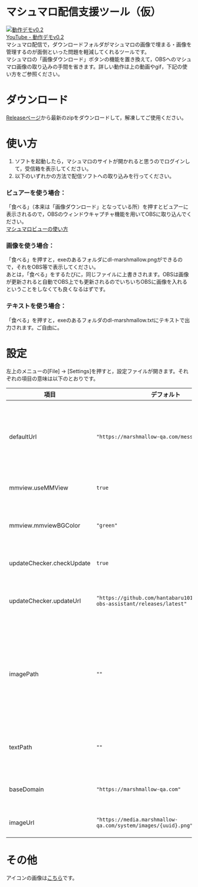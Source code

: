 # マシュマロ配信支援ツール（仮） 
[![動作デモv0.2](https://drive.google.com/uc?id=1JVO93O5G6bDRhM5cBDmB9ijOBZea_BUx)](https://www.youtube.com/watch?v=o7OTvmbbBSA)  
[YouTube - 動作デモv0.2](https://www.youtube.com/watch?v=o7OTvmbbBSA)  
マシュマロ配信で，ダウンロードフォルダがマシュマロの画像で埋まる・画像を管理するのが面倒といった問題を軽減してくれるツールです。  
マシュマロの「画像ダウンロード」ボタンの機能を置き換えて，OBSへのマシュマロ画像の取り込みの手間を省きます。詳しい動作は上の動画やgif，下記の使い方をご参照ください。  

# ダウンロード
[Releaseページ](https://github.com/hantabaru1014/marshmallow-obs-assistant/releases)から最新のzipをダウンロードして，解凍してご使用ください。  

# 使い方
1. ソフトを起動したら，マシュマロのサイトが開かれると思うのでログインして，受信箱を表示してください。
2. 以下のいずれかの方法で配信ソフトへの取り込みを行ってください。
### ビュアーを使う場合： 
「食べる」（本来は「画像ダウンロード」となっている所）を押すとビュアーに表示されるので，OBSのウィンドウキャプチャ機能を用いてOBSに取り込んでください。  
[マシュマロビューの使い方](https://github.com/hantabaru1014/marshmallow-obs-assistant/wiki/%E4%BD%BF%E3%81%84%E6%96%B9---%E3%83%9E%E3%82%B7%E3%83%A5%E3%83%9E%E3%83%AD%E3%83%93%E3%83%A5%E3%83%BC)  
### 画像を使う場合：
「食べる」を押すと，exeのあるフォルダにdl-marshmallow.pngができるので，それをOBS等で表示してください。  
あとは，「食べる」をするたびに，同じファイルに上書きされます。OBSは画像が更新されると自動でOBS上でも更新されるのでいちいちOBSに画像を入れるということをしなくても良くなるはずです。 
### テキストを使う場合：  
「食べる」を押すと，exeのあるフォルダのdl-marshmallow.txtにテキストで出力されます。ご自由に。

# 設定
左上のメニューの[File] → [Settings]を押すと，設定ファイルが開きます。それぞれの項目の意味は以下のとおりです。

項目 | デフォルト | 説明
--- | --- | ---
defaultUrl | `"https://marshmallow-qa.com/messages/personal"` | 開くマシュマロのサイトのURLです。受信箱以外をデフォルトで開きたい場合やサイト側の仕様変更でURLが変わった際に変更してください。
mmview.useMMView | `true` | マシュマロビュアーを使用するかどうかを設定できます。
mmview.mmviewBGColor | `"green"` | マシュマロビュアーのバックグラウンドカラーです。CSSプロパティの書き方を使用できます。
updateChecker.checkUpdate | `true` | 簡易アップデートチェック機能の有効・無効を指定します。
updateChecker.updateUrl | `"https://github.com/hantabaru1014/marshmallow-obs-assistant/releases/latest"` | 簡易アップデートチェックに使用するGithubのrelease/latestのURLです。
imagePath  | `""` | ダウンロード先のファイルパスです。空白だと"(exeがあるディレクトリ)/dl-marshmallow.png"の扱いになります。画像の置き場にこだわりがある場合は指定してください。絶対パスじゃないと動かないです。
textPath | `""` | テキスト形式のダウンロード先のファイルパスです。`imagePath`と同様です。
baseDomain | `"https://marshmallow-qa.com"` | マシュマロのサイトのベースURLです。ドメインが変わった場合等に。
imageUrl | `"https://media.marshmallow-qa.com/system/images/{uuid}.png"` | マシュマロの画像ダウンロード先のURLです。

# その他
アイコンの画像は[こちら](https://www.stockio.com/free-icon/toasted-marshmallows)です。
